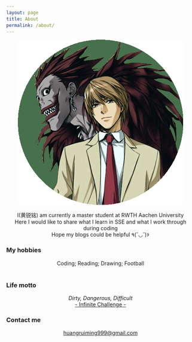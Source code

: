 ```yaml
---
layout: page
title: About
permalink: /about/
---
```




<p align="center">
<img src="https://github.com/Wizna/Wizna.github.io/blob/master/images/imageedit_2_6522234514.png?raw=true">
</p>


<center>I(黄锐铭) am currently a master student at RWTH Aachen University</center>

<center>Here I would like to share what I learn in SSE and what I work through during coding</center>

<center>Hope my blogs could be helpful  ٩(˘◡˘)۶</center>



### My hobbies

<center>Coding; Reading; Drawing; Football</center>

<br/>

### Life motto

<center><i>Dirty, Dangerous, Difficult</i></center>	

<center><a href="http://www.dnvod.tv/Movie/detail.aspx?id=bSRJpoSNpkA%3d">- Infinite Challenge -</a></center>

### Contact me

<center> <a href="mailto:huangruiming999@gmail.com">huangruiming999@gmail.com</a></center>